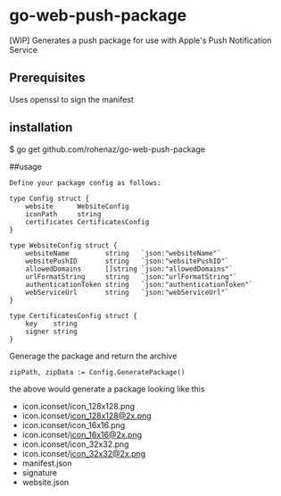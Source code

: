 # go-web-push-package
[WIP] Generates a push package for use with Apple's Push Notification Service

## Prerequisites
Uses openssl to sign the manifest

## installation

  $ go get github.com/rohenaz/go-web-push-package

##usage

```
Define your package config as follows:

type Config struct {
	website      WebsiteConfig
	iconPath     string
	certificates CertificatesConfig
}

type WebsiteConfig struct {
	websiteName         string   `json:"websiteName"`
	websitePushID       string   `json:"websitePushID"`
	allowedDomains      []string `json:"allowedDomains"`
	urlFormatString     string   `json:"urlFormatString"`
	authenticationToken string   `json:"authenticationToken"`
	webServiceUrl       string   `json:"webServiceUrl"`
}

type CertificatesConfig struct {
	key    string
	signer string
}

```
Generage the package and return the archive

`zipPath, zipData := Config.GeneratePackage()`

the above would generate a package looking like this

- icon.iconset/icon_128x128.png
- icon.iconset/icon_128x128@2x.png
- icon.iconset/icon_16x16.png
- icon.iconset/icon_16x16@2x.png
- icon.iconset/icon_32x32.png
- icon.iconset/icon_32x32@2x.png
- manifest.json
- signature
- website.json
